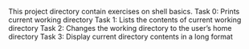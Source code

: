 This project directory contain exercises on shell basics.
Task 0: Prints current working directory
Task 1: Lists the contents of current working directory
Task 2: Changes the working directory to the user’s home directory
Task 3: Display current directory contents in a long format
